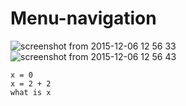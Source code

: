 # Menu-navigation

![screenshot from 2015-12-06 12 56 33](https://cloud.githubusercontent.com/assets/10550810/11611986/591d04b6-9c19-11e5-90c6-6ca1fcb1ffe5.png)
![screenshot from 2015-12-06 12 56 43](https://cloud.githubusercontent.com/assets/10550810/11611987/6812023c-9c19-11e5-8d02-9d5f1fff239d.png)
```
x = 0
x = 2 + 2
what is x
```
